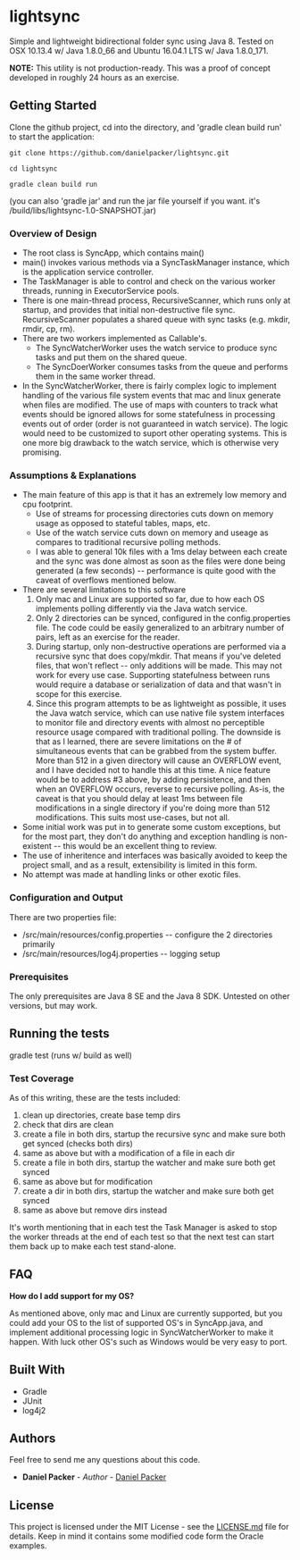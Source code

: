 # lightsync

Simple and lightweight bidirectional folder sync using Java 8. Tested on OSX 10.13.4 w/ Java 1.8.0_66 and Ubuntu 16.04.1 LTS w/ Java 1.8.0_171.

**NOTE:** This utility is not production-ready. This was a proof of concept developed in roughly 24 hours as an exercise.

## Getting Started

Clone the github project, cd into the directory, and 'gradle clean build run' to start the application:

```
git clone https://github.com/danielpacker/lightsync.git

cd lightsync

gradle clean build run
````

(you can also 'gradle jar' and run the jar file yourself if you want. it's /build/libs/lightsync-1.0-SNAPSHOT.jar)

### Overview of Design

* The root class is SyncApp, which contains main()
* main() invokes various methods via a SyncTaskManager instance, which is the application service controller.
* The TaskManager is able to control and check on the various worker threads, running in ExecutorService pools.
* There is one main-thread process, RecursiveScanner, which runs only at startup, and provides that initial non-destructive file sync. RecursiveScanner populates a shared queue with sync tasks (e.g. mkdir, rmdir, cp, rm).
* There are two workers implemented as Callable's.
  - The SyncWatcherWorker uses the watch service to produce sync tasks and put them on the shared queue.
  - The SyncDoerWorker consumes tasks from the queue and performs them in the same worker thread.
* In the SyncWatcherWorker, there is fairly complex logic to implement handling of the various file system events that mac and linux generate when files are modified. The use of maps with counters to track what events should be ignored allows for some statefulness in processing events out of order (order is not guaranteed in watch service). The logic would need to be customized to suport other operating systems. This is one more big drawback to the watch service, which is otherwise very promising.


### Assumptions & Explanations

* The main feature of this app is that it has an extremely low memory and cpu footprint.
  - Use of streams for processing directories cuts down on memory usage as opposed to stateful tables, maps, etc.
  - Use of the watch service cuts down on memory and useage as compares to traditional recursive polling methods.
  - I was able to general 10k files with a 1ms delay between each create and the sync was done almost as soon as the files were done being generated (a few seconds) -- performance is quite good with the caveat of overflows mentioned below.
* There are several limitations to this software
  1. Only mac and Linux are supported so far, due to how each OS implements polling differently via the Java watch service.
  2. Only 2 directories can be synced, configured in the config.properties file. The code could be easily generalized to an arbitrary number of pairs, left as an exercise for the reader.
  3. During startup, only non-destructive operations are performed via a recursive sync that does copy/mkdir. That means if you've deleted files, that won't reflect -- only additions will be made. This may not work for every use case. Supporting statefulness between runs would require a database or serialization of data and that wasn't in scope for this exercise.
  4. Since this program attempts to be as lightweight as possible, it uses the Java watch service, which can use native file system interfaces to monitor file and directory events with almost no perceptible resource usage compared with traditional polling. The downside is that as I learned, there are severe limitations on the # of simultaneous events that can be grabbed from the system buffer. More than 512 in a given directory will cause an OVERFLOW event, and I have decided not to handle this at this time. A nice feature would be to address #3 above, by adding persistence, and then when an OVERFLOW occurs, reverse to recursive polling. As-is, the caveat is that you should delay at least 1ms between file modifications in a single directory if you're doing more than 512 modifications. This suits most use-cases, but not all.
* Some initial work was put in to generate some custom exceptions, but for the most part, they don't do anything and exception handling is non-existent -- this would be an excellent thing to review.
* The use of inheritence and interfaces was basically avoided to keep the project small, and as a result, extensibility is limited in this form.
* No attempt was made at handling links or other exotic files.

### Configuration and Output

There are two properties file:

* /src/main/resources/config.properties -- configure the 2 directories primarily
* /src/main/resources/log4j.properties -- logging setup

### Prerequisites

The only prerequisites are Java 8 SE and the Java 8 SDK. Untested on other versions, but may work.

## Running the tests

gradle test (runs w/ build as well)

### Test Coverage

As of this writing, these are the tests included:
  1. clean up directories, create base temp dirs
  2. check that dirs are clean
  3. create a file in both dirs, startup the recursive sync and make sure both get synced (checks both dirs)
  4. same as above but with a modification of a file in each dir
  5. create a file in both dirs, startup the watcher and make sure both get synced
  6. same as above but for modification
  7. create a dir in both dirs, startup the watcher and make sure both get synced
  8. same as above but remove dirs instead

It's worth mentioning that in each test the Task Manager is asked to stop the worker threads at the end of each test so that the next test can start them back up to make each test stand-alone.

## FAQ

**How do I add support for my OS?**

As mentioned above, only mac and Linux are currently supported, but you could add your OS to the list of supported OS's in SyncApp.java, and implement additional processing logic in SyncWatcherWorker to make it happen. With luck other OS's such as Windows would be very easy to port. 

## Built With

* Gradle
* JUnit
* log4j2

## Authors

Feel free to send me any questions about this code.

* **Daniel Packer** - *Author* - [Daniel Packer](https://github.com/danielpacker)

## License

This project is licensed under the MIT License - see the [LICENSE.md](LICENSE.md) file for details. Keep in mind it contains some modified code form the Oracle examples.
